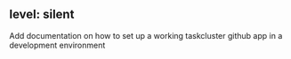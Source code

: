 level: silent
---
Add documentation on how to set up a working taskcluster github app in a development environment